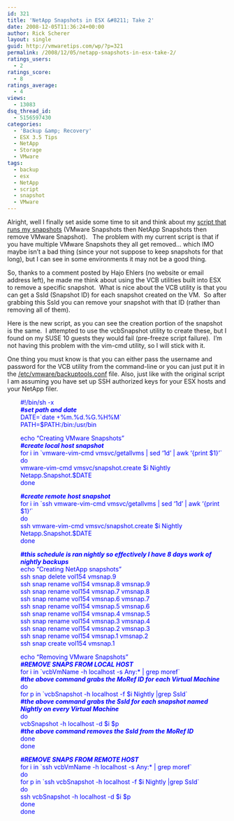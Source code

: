```yaml
---
id: 321
title: 'NetApp Snapshots in ESX &#8211; Take 2'
date: 2008-12-05T11:36:24+00:00
author: Rick Scherer
layout: single
guid: http://vmwaretips.com/wp/?p=321
permalink: /2008/12/05/netapp-snapshots-in-esx-take-2/
ratings_users:
  - 2
ratings_score:
  - 8
ratings_average:
  - 4
views:
  - 13083
dsq_thread_id:
  - 5156597430
categories:
  - 'Backup &amp; Recovery'
  - ESX 3.5 Tips
  - NetApp
  - Storage
  - VMware
tags:
  - backup
  - esx
  - NetApp
  - script
  - snapshot
  - VMware
---
```

Alright, well I finally set aside some time to sit and think about my [script that runs my snapshots](http://vmwaretips.com/wp/2008/09/12/netapp-snapshots-in-esx/) (VMware Snapshots then NetApp Snapshots then remove VMware Snapshot).   The problem with my current script is that if you have multiple VMware Snapshots they all get removed&#8230; which IMO maybe isn&#8217;t a bad thing (since your not suppose to keep snapshots for that long), but I can see in some environments it may not be a good thing.

<!--more-->

So, thanks to a comment posted by Hajo Ehlers (no website or email address left), he made me think about using the VCB utilities built into ESX to remove a specific snapshot.  What is nice about the VCB utility is that you can get a SsId (Snapshot ID) for each snapshot created on the VM.  So after grabbing this SsId you can remove your snapshot with that ID (rather than removing all of them).

Here is the new script, as you can see the creation portion of the snapshot is the same.  I attempted to use the vcbSnapshot utility to create these, but I found on my SUSE 10 guests they would fail (pre-freeze script failure).  I&#8217;m not having this problem with the vim-cmd utility, so I will stick with it.

One thing you must know is that you can either pass the username and password for the VCB utility from the command-line or you can just put it in the <span style="text-decoration: underline;">/etc/vmware/backuptools.conf</span> file. Also, just like with the original script I am assuming you have set up SSH authorized keys for your ESX hosts and your NetApp filer.

<p style="padding-left: 30px;">
  <span style="color: #0000ff;">#!/bin/sh -x<br /> <em><strong> #set path and date</strong></em><br /> DATE=`date +%m.%d.%G.%H%M`<br /> PATH=$PATH:/bin:/usr/bin</span>
</p>

<p style="padding-left: 30px;">
  <span style="color: #0000ff;">echo &#8220;Creating VMware Snapshots&#8221;<br /> <em><strong>#create local host snapshot</strong></em><br /> for i in `vmware-vim-cmd vmsvc/getallvms | sed &#8216;1d&#8217; | awk &#8216;{print $1}&#8217;`<br /> do<br /> vmware-vim-cmd vmsvc/snapshot.create $i Nightly Netapp.Snapshot.$DATE<br /> done</span>
</p>

<p style="padding-left: 30px;">
  <span style="color: #0000ff;"><em><strong>#create remote host snapshot</strong></em><br /> for i in `ssh </span><span style="color: #0000ff;"><esx-host></span><span style="color: #0000ff;"> vmware-vim-cmd vmsvc/getallvms | sed &#8216;1d&#8217; | awk &#8216;{print $1}&#8217;`<br /> do<br /> ssh <esx-host> vmware-vim-cmd vmsvc/snapshot.create $i Nightly Netapp.Snapshot.$DATE<br /> done</span>
</p>

<p style="padding-left: 30px;">
  <span style="color: #0000ff;"><em><strong>#this schedule is ran nightly so effectively I have 8 days work of nightly backups</strong></em><br /> echo &#8220;Creating NetApp snapshots&#8221;<br /> ssh <netapp-host> snap delete vol154 vmsnap.9<br /> ssh </span><span style="color: #0000ff;"><netapp-host></span><span style="color: #0000ff;"> snap rename vol154 vmsnap.8 vmsnap.9<br /> ssh </span><span style="color: #0000ff;"><netapp-host></span><span style="color: #0000ff;"> snap rename vol154 vmsnap.7 vmsnap.8<br /> ssh </span><span style="color: #0000ff;"><netapp-host></span><span style="color: #0000ff;"> snap rename vol154 vmsnap.6 vmsnap.7<br /> ssh </span><span style="color: #0000ff;"><netapp-host></span><span style="color: #0000ff;"> snap rename vol154 vmsnap.5 vmsnap.6<br /> ssh </span><span style="color: #0000ff;"><netapp-host></span><span style="color: #0000ff;"> snap rename vol154 vmsnap.4 vmsnap.5<br /> ssh </span><span style="color: #0000ff;"><netapp-host></span><span style="color: #0000ff;"> snap rename vol154 vmsnap.3 vmsnap.4<br /> ssh </span><span style="color: #0000ff;"><netapp-host></span><span style="color: #0000ff;"> snap rename vol154 vmsnap.2 vmsnap.3<br /> ssh </span><span style="color: #0000ff;"><netapp-host></span><span style="color: #0000ff;"> snap rename vol154 vmsnap.1 vmsnap.2<br /> ssh </span><span style="color: #0000ff;"><netapp-host></span><span style="color: #0000ff;"> snap create vol154 vmsnap.1<br /> </span>
</p>

<p style="padding-left: 30px;">
  <span style="color: #0000ff;">echo &#8220;Removing VMware Snapshots&#8221;<br /> <em><strong>#REMOVE SNAPS FROM LOCAL HOST</strong></em><br /> for i in `vcbVmName -h localhost -s Any:* | grep moref`<br /> <strong><em>#the above command grabs the MoRef ID for each Virtual Machine</em></strong><br /> do<br /> for p in `vcbSnapshot -h localhost -f $i Nightly |grep SsId`<br /> <strong><em>#the above command grabs the SsId for each snapshot named Nightly on every Virtual Machine</em></strong><br /> do<br /> vcbSnapshot -h localhost -d $i $p<br /> <strong><em>#the above command removes the SsId from the MoRef ID</em></strong><br /> done<br /> done</span>
</p>

<p style="padding-left: 30px;">
  <span style="color: #0000ff;"><em><strong>#REMOVE SNAPS FROM REMOTE HOST</strong></em><br /> for i in `ssh <esx-server> vcbVmName -h localhost -s Any:* | grep moref`<br /> do<br /> for p in `ssh </span><span style="color: #0000ff;"><esx-server></span><span style="color: #0000ff;"> vcbSnapshot -h localhost -f $i Nightly |grep SsId`<br /> do<br /> ssh </span><span style="color: #0000ff;"><esx-server></span><span style="color: #0000ff;"> vcbSnapshot -h localhost -d $i $p<br /> done<br /> done</span>
</p>